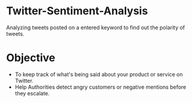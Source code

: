 # Twitter-Sentiment-Analysis
Analyzing tweets posted on a entered keyword to find out the polarity of tweets.

# Objective 
* To keep track of what's being said about your product or service on Twitter.
* Help Authorities detect angry customers or negative mentions before they escalate.


